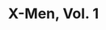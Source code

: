 ---
title: "X-Men, Vol. 1"
issue: 2A
issue_nr: 2
full_title: Firestorm
subtitle: ""
story_arc: ""
crossover: ""
variant: ""
publisher: Marvel Comics
creators: 
  - Chris Claremont
  - Jim Lee
  - Scott Williams
release_date: "Sep 03, 1991"
release_year: 1991
genre:
  - Action
  - Adventure
  - Super-Heroes
format: Comic
pages: 32
signed_by: ""
price: 1
---